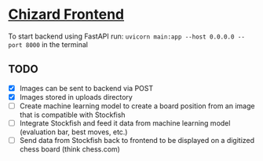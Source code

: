 # [Chizard Frontend](https://github.com/AidanFoushee/chizard_chess_app)
To start backend using FastAPI run: `uvicorn main:app --host 0.0.0.0 --port 8000` in the terminal

## TODO
- [x] Images can be sent to backend via POST
- [x] Images stored in uploads directory
- [ ] Create machine learning model to create a board position from an image that is compatible with Stockfish
- [ ] Integrate Stockfish and feed it data from machine learning model (evaluation bar, best moves, etc.)
- [ ] Send data from Stockfish back to frontend to be displayed on a digitized chess board (think chess.com)
